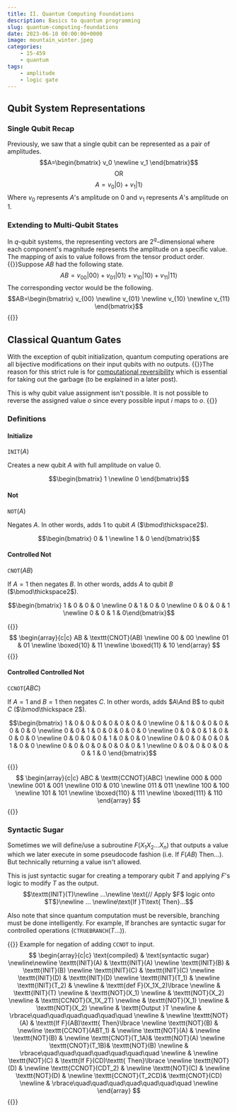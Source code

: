```yaml
---
title: II. Quantum Computing Foundations
description: Basics to quantum programming
slug: quantum-computing-foundations
date: 2023-06-10 00:00:00+0000
image: mountain_winter.jpeg
categories:
    - 15-459
    - quantum
tags:
    - amplitude
    - logic gate
---
```


## Qubit System Representations

### Single Qubit Recap

Previously, we saw that a single qubit can be represented as a pair of amplitudes.
$$A=\begin{bmatrix} v_0 \newline v_1 \end{bmatrix}$$
$$\text{OR}$$
$$A=v_0|0\rangle + v_1|1\rangle$$
Where $v_0$ represents $A$'s amplitude on $0$ and $v_1$ represents $A$'s amplitude on $1$.

### Extending to Multi-Qubit States

In $q$-qubit systems, the representing vectors are $2^q$-dimensional where each component's magnitude represents the amplitude on a specific value. The mapping of axis to value follows from the tensor product order.
{{<box info>}}Suppose $AB$ had the following state.
$$AB=v_{00}|00\rangle + v_{01}|01\rangle + v_{10}|10\rangle + v_{11}|11\rangle$$
The corresponding vector would be the following.
$$AB=\begin{bmatrix} v_{00} \newline v_{01} \newline v_{10} \newline v_{11} \end{bmatrix}$$
{{</box>}}

## Classical Quantum Gates

With the exception of qubit initialization, quantum computing operations are all bijective modifications on their input qubits with no outputs. 
{{<box info>}}The reason for this strict rule is for [computational reversibility](https://en.wikipedia.org/wiki/Reversible_computing) which is essential for taking out the garbage (to be explained in a later post).

This is why qubit value assignment isn't possible. It is not possible to reverse the assigned value $o$ since every possible input $i$ maps to $o$.
{{</box>}}

### Definitions

#### Initialize

$\texttt{INIT}(A)$

Creates a new qubit $A$ with full amplitude on value $0$.

$$\begin{bmatrix} 1 \newline 0 \end{bmatrix}$$

#### Not

$\texttt{NOT}(A)$

Negates $A$. In other words, adds $1$ to qubit $A$ ($\bmod\thickspace2$).

$$\begin{bmatrix} 0 & 1 \newline 1 & 0 \end{bmatrix}$$

#### Controlled Not

$\texttt{CNOT}(AB)$

If $A=1$ then negates $B$. In other words, adds $A$ to qubit $B$ ($\bmod\thickspace2$).

$$\begin{bmatrix} 1 & 0 & 0 & 0 \newline 0 & 1 & 0 & 0 \newline 0 & 0 & 0 & 1 \newline 0 & 0 & 1 & 0\end{bmatrix}$$

{{<box info>}}
$$
\begin{array}{c|c}
   AB & \texttt{CNOT}(AB) \newline
   00 & 00 \newline
   01 & 01 \newline
   \boxed{10} & 11 \newline
   \boxed{11} & 10
\end{array}
$$
{{</box>}}

#### Controlled Controlled Not

$\texttt{CCNOT}(ABC)$

If $A=1$ and $B=1$ then negates $C$. In other words, adds $A\And B$ to qubit $C$ ($\bmod\thickspace 2$).

$$\begin{bmatrix}
1 & 0 & 0 & 0 & 0 & 0 & 0 & 0 \newline
0 & 1 & 0 & 0 & 0 & 0 & 0 & 0 \newline
0 & 0 & 1 & 0 & 0 & 0 & 0 & 0 \newline
0 & 0 & 0 & 1 & 0 & 0 & 0 & 0 \newline
0 & 0 & 0 & 0 & 1 & 0 & 0 & 0 \newline
0 & 0 & 0 & 0 & 0 & 1 & 0 & 0 \newline
0 & 0 & 0 & 0 & 0 & 0 & 0 & 1 \newline
0 & 0 & 0 & 0 & 0 & 0 & 1 & 0
\end{bmatrix}$$

{{<box info>}}
$$
\begin{array}{c|c}
   ABC & \texttt{CCNOT}(ABC) \newline
   000 & 000 \newline
   001 & 001 \newline
   010 & 010 \newline
   011 & 011 \newline
   100 & 100 \newline
   101 & 101 \newline
   \boxed{110} & 111 \newline
   \boxed{111} & 110
\end{array}
$$
{{</box>}}



### Syntactic Sugar

Sometimes we will define/use a subroutine $F(X_1X_2...X_n)$ that outputs a value which we later execute in some pseudocode fashion (i.e. $\text{If }F(AB)\text{ Then}...$). But technically returning a value isn't allowed.

This is just syntactic sugar for creating a temporary qubit $T$ and applying $F$'s logic to modify $T$ as the output.
$$\texttt{INIT}(T)\newline ...\newline \text{// Apply $F$ logic onto $T$}\newline ... \newline\text{If }T\text{ Then}...$$

Also note that since quantum computation must be reversible, branching must be done intelligently.
For example, $\text{If}$ branches are syntactic sugar for controlled operations ($\texttt{CTRUEBRANCH}(T...)$).

{{<box info>}}
Example for negation of adding $\texttt{CCNOT}$ to input.
$$
\begin{array}{c|c}
   \text{compiled} & \text{syntactic sugar} \newline\newline
   \texttt{INIT}(A) & \texttt{INIT}(A) \newline
   \texttt{INIT}(B) & \texttt{INIT}(B) \newline
   \texttt{INIT}(C) & \texttt{INIT}(C) \newline
   \texttt{INIT}(D) & \texttt{INIT}(D) \newline
   \texttt{INIT}(T_1) &  \newline
   \texttt{INIT}(T_2) &  \newline
   & \texttt{def F}(X_1X_2)\lbrace \newline
   & \texttt{INIT}(T) \newline
   & \texttt{NOT}(X_1) \newline
   & \texttt{NOT}(X_2) \newline
   & \texttt{CCNOT}(X_1X_2T) \newline
   & \texttt{NOT}(X_1) \newline
   & \texttt{NOT}(X_2) \newline
   & \texttt{Output }T \newline
   & \rbrace\quad\quad\quad\quad\quad\quad \newline
   & \newline
   \texttt{NOT}(A) & \texttt{If F}(AB)\texttt{ Then}\lbrace \newline
   \texttt{NOT}(B) & \newline
   \texttt{CCNOT}(ABT_1) & \newline
   \texttt{NOT}(A) & \newline
   \texttt{NOT}(B) & \newline
   \texttt{CNOT}(T_1A)& \texttt{NOT}(A) \newline
   \texttt{CNOT}(T_1B)& \texttt{NOT}(B) \newline
   & \rbrace\quad\quad\quad\quad\quad\quad\quad \newline
   & \newline
   \texttt{NOT}(C) & \texttt{If F}(CD)\texttt{ Then}\lbrace \newline
   \texttt{NOT}(D) & \newline
   \texttt{CCNOT}(CDT_2) & \newline
   \texttt{NOT}(C) & \newline
   \texttt{NOT}(D) & \newline
   \texttt{CCNOT}(T_2CD)& \texttt{CNOT}(CD) \newline
   & \rbrace\quad\quad\quad\quad\quad\quad\quad \newline
\end{array}
$$
{{</box>}}
